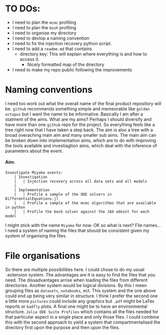# TO DOs:
 - I need to plan the `mcmc` profiling
 - I need to plan the `bosh` profiling 
 - I need to organise my directory
 - I need to devlop a naming convention 
 - I need to fix the injection recovery python script.
 - I need to add a `readme.md` that contains
     - directory key: This will explain where everything is and how to access it. 
         - Nicely formatted map of the directory 
 - I need to make my repo public following the improvements

# Naming conventions
I need too work out what the overall name of the final product repository will be. `github` recommends something simple and memeorable like `golden octopus` but I want the name to be informative. Basically I am after a statment of the aims. What are my aims? Perhaps I should diversify and have more than one `github` repo for the project. So everything feels like a tree right now that I have taken a step back. The aim is also a tree with a broad overaching main aim and many smaller sub aims. The main aim can be broken down into implementation aims, which are to do with improving the tools available and investiagtion aims, which deal with the inference of parameters about the event. 

#### Aim:
```
Investigate Miyake events:
    | Investigation
    |   | Injection recovery across all data sets and all models
    |   
    | Implementation  
    |   | Profile a sample of the ODE solvers in DifferentialEquations.jl
    |   | Profile a sample of the mcmc algorithms that are available in python
    |   | Profile the bosh solver against the JAX odeint for each model              
```

I might stick with the name `Miyake` for now. OK so what is next? File names... I need a system of naming the files that should be consistent given my system of organising the files. 

                        
    

# File organisations
So there are multiple possibilities here. I could chose to do my usual `.`extension system. The advantages are it is easy to find the files that you need. The dissadvantages arrise when loading the files from different directories. Another system would be logical divisions. By this I meen grouping files as `datasets`, `notebooks`, ect. This system and the one above could end up being very similar in structure. I think I prefer the second one a little more `pictures` could include any graphics but `.pdf` might be LaTex reports or `Gadfly` plots. A final one might be to have an environmental structure. `Julia ODE Suite Profiles` which contains all the files needed for that particular aspect in a single place and only those files. I could combine this with the second approach to yield a system that compartmentalised the directory first upon the purpose and then upon the files.  

